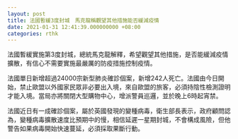 ```yaml
---
layout: post
title: 法國暫緩3度封城　馬克龍稱觀望其他措施能否緩減疫情
date: 2021-01-31 12:41:39.000000000 +08:00
categories: rthk
---
```


法國暫緩實施第3度封城，總統馬克龍解釋，希望觀望其他措施，是否能緩減疫情擴散，有信心不需要實施最嚴厲的防疫措施控制疫情。

法國單日新增超過24000宗新型肺炎確診個案，新增242人死亡。法國由今日開始，禁止歐盟以外國家民眾非必要出入境，來自歐盟的旅客，必須持陰性檢測證明才能入境。當局亦將關閉大型購物中心，增派警員巡邏，並於晚上6時起宵禁。

法國近日有一成確診個案，屬於英國發現的變種病毒，衛生部長表示，政府顧問認為，變種病毒擴散速度比預期中的慢，相信延遲一星期封城，不會構成風險，但他警告如果病毒開始快速蔓延，必須採取果斷行動。
